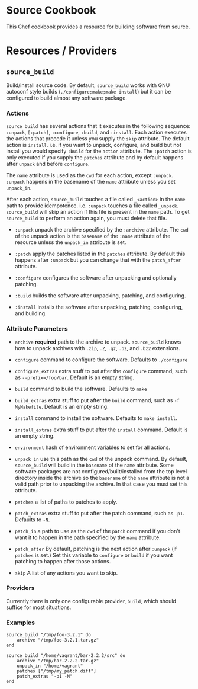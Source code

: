 # Source Cookbook

This Chef cookbook provides a resource for building software from source.

# Resources / Providers

## `source_build`

Build/Install source code.  By default, `source_build` works with GNU autoconf style builds (`./configure;make;make install`) but it can be configured to build almost any software package.

### Actions
`source_build` has several actions that it executes in the following sequence: `:unpack`, `[:patch]`, `:configure`, `:build`, and `:install`.  Each action executes the actions that precede it unless you supply the `skip` attribute.  The default action is `install`.  i.e. if you want to unpack, configure, and build but not install you would specify `:build` for the `action` attribute.  The `:patch` action is only executed if you supply the `patches` attribute and by default happens after `unpack` and before `configure`.

The `name` attribute is used as the `cwd` for each action, except `:unpack`.  `:unpack` happens in the basename of the `name` attribute unless you set `unpack_in`.

After each action, `source_build` touches a file called `_<action>` in the `name` path to provide idempotence. i.e. `:unpack` touches a file called `_unpack`.  `source_build` will skip an action if this file is present in the `name` path.  To get `source_build` to perform an action again, you must delete that file.

* `:unpack` unpack the archive specified by the `:archive` attribute.  The `cwd` of the unpack action is the `basename` of the `:name` attribute of the resource unless the `unpack_in` attribute is set.

* `:patch` apply the patches listed in the `patches` attribute.  By default this happens after `:unpack` but you can change that with the `patch_after` attribute.

* `:configure` configures the software after unpacking and optionally patching.

* `:build` builds the software after unpacking, patching, and configuring.

* `:install` installs the software after unpacking, patching, configuring, and building.

### Attribute Parameters

* `archive` <b>required</b> path to the archive to unpack.  `source_build` knows how to unpack archives with `.zip`, `.Z`, `.gz`, `.bz`, and `.bz2` extensions.

* `configure` command to configure the software.  Defaults to `./configure`

* `configure_extras` extra stuff to put after the `configure` command, such as `--prefix=/foo/bar`.  Default is an empty string.

* `build` command to build the software.  Defaults to `make`

* `build_extras` extra stuff to put after the `build` command, such as `-f MyMakefile`.  Default is an empty string.

* `install` command to install the software.  Defaults to `make install`.

* `install_extras` extra stuff to put after the `install` command.  Default is an empty string.

* `environment` hash of environment variables to set for all actions.

* `unpack_in` use this path as the `cwd` of the unpack command.  By default, `source_build` will build in the `basename` of the `name` attribute.  Some software packages are not configured/built/installed from the top level directory inside the archive so the `basename` of the `name` attribute is not a valid path prior to unpacking the archive.  In that case you must set this attribute.

* `patches` a list of paths to patches to apply.

* `patch_extras` extra stuff to put after the patch command, such as `-p1`.  Defaults to `-N`.

* `patch_in` a path to use as the `cwd` of the `patch` command if you don't want it to happen in the path specified by the `name` attribute.

* `patch_after` By default, patching is the next action after `:unpack` (if `patches` is set.)  Set this variable to `configure` or `build` if you want patching to happen after those actions.

* `skip` A list of any actions you want to skip.  


### Providers

Currently there is only one configurable provider, `build`, which should suffice for most situations.

### Examples

    source_build "/tmp/foo-3.2.1" do
        archive "/tmp/foo-3.2.1.tar.gz"
    end

    source_build "/home/vagrant/bar-2.2.2/src" do
        archive "/tmp/bar-2.2.2.tar.gz"
        unpack_in "/home/vagrant"
        patches ["/tmp/my_patch.diff"]
        patch_extras "-p1 -N"
    end
